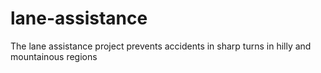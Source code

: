 # lane-assistance
The lane assistance project prevents accidents in sharp turns in hilly and mountainous regions
